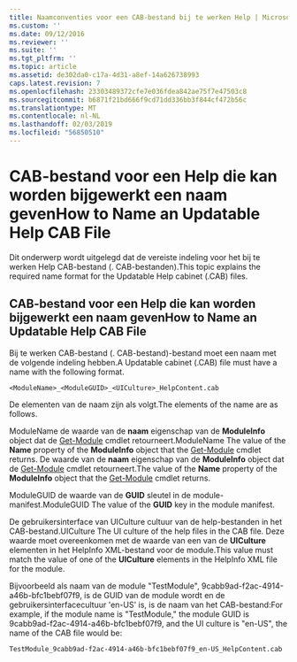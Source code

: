 ```yaml
---
title: Naamconventies voor een CAB-bestand bij te werken Help | Microsoft Docs
ms.custom: ''
ms.date: 09/12/2016
ms.reviewer: ''
ms.suite: ''
ms.tgt_pltfrm: ''
ms.topic: article
ms.assetid: de302da0-c17a-4d31-a8ef-14a626738993
caps.latest.revision: 7
ms.openlocfilehash: 23303489372cfe7e036fdea842ae75f7e47503c8
ms.sourcegitcommit: b6871f21bd666f9cd71dd336bb3f844cf472b56c
ms.translationtype: MT
ms.contentlocale: nl-NL
ms.lasthandoff: 02/03/2019
ms.locfileid: "56850510"
---
```

# <a name="how-to-name-an-updatable-help-cab-file"></a><span data-ttu-id="ab28e-102">CAB-bestand voor een Help die kan worden bijgewerkt een naam geven</span><span class="sxs-lookup"><span data-stu-id="ab28e-102">How to Name an Updatable Help CAB File</span></span>

<span data-ttu-id="ab28e-103">Dit onderwerp wordt uitgelegd dat de vereiste indeling voor het bij te werken Help CAB-bestand (. CAB-bestanden).</span><span class="sxs-lookup"><span data-stu-id="ab28e-103">This topic explains the required name format for the Updatable Help cabinet (.CAB) files.</span></span>

## <a name="how-to-name-an-updatable-help-cab-file"></a><span data-ttu-id="ab28e-104">CAB-bestand voor een Help die kan worden bijgewerkt een naam geven</span><span class="sxs-lookup"><span data-stu-id="ab28e-104">How to Name an Updatable Help CAB File</span></span>

<span data-ttu-id="ab28e-105">Bij te werken CAB-bestand (. CAB-bestand)-bestand moet een naam met de volgende indeling hebben.</span><span class="sxs-lookup"><span data-stu-id="ab28e-105">A Updatable cabinet (.CAB) file must have a name with the following format.</span></span>

`<ModuleName>_<ModuleGUID>_<UICulture>_HelpContent.cab`

<span data-ttu-id="ab28e-106">De elementen van de naam zijn als volgt.</span><span class="sxs-lookup"><span data-stu-id="ab28e-106">The elements of the name are as follows.</span></span>

<span data-ttu-id="ab28e-107">ModuleName de waarde van de **naam** eigenschap van de **ModuleInfo** object dat de [Get-Module](/powershell/module/Microsoft.PowerShell.Core/Get-Module) cmdlet retourneert.</span><span class="sxs-lookup"><span data-stu-id="ab28e-107">ModuleName The value of the **Name** property of the **ModuleInfo** object that the [Get-Module](/powershell/module/Microsoft.PowerShell.Core/Get-Module) cmdlet returns.</span></span>
<span data-ttu-id="ab28e-108">De waarde van de **naam** eigenschap van de **ModuleInfo** object dat de [Get-Module](/powershell/module/Microsoft.PowerShell.Core/Get-Module) cmdlet retourneert.</span><span class="sxs-lookup"><span data-stu-id="ab28e-108">The value of the **Name** property of the **ModuleInfo** object that the [Get-Module](/powershell/module/Microsoft.PowerShell.Core/Get-Module) cmdlet returns.</span></span>

<span data-ttu-id="ab28e-109">ModuleGUID de waarde van de **GUID** sleutel in de module-manifest.</span><span class="sxs-lookup"><span data-stu-id="ab28e-109">ModuleGUID The value of the **GUID** key in the module manifest.</span></span>

<span data-ttu-id="ab28e-110">De gebruikersinterface van UICulture cultuur van de help-bestanden in het CAB-bestand.</span><span class="sxs-lookup"><span data-stu-id="ab28e-110">UICulture The UI culture of the help files in the CAB file.</span></span> <span data-ttu-id="ab28e-111">Deze waarde moet overeenkomen met de waarde van een van de **UICulture** elementen in het HelpInfo XML-bestand voor de module.</span><span class="sxs-lookup"><span data-stu-id="ab28e-111">This value must match the value of one of the **UICulture** elements in the HelpInfo XML file for the module.</span></span>

<span data-ttu-id="ab28e-112">Bijvoorbeeld als naam van de module "TestModule", 9cabb9ad-f2ac-4914-a46b-bfc1bebf07f9, is de GUID van de module wordt en de gebruikersinterfacecultuur 'en-US' is, is de naam van het CAB-bestand:</span><span class="sxs-lookup"><span data-stu-id="ab28e-112">For example, if the module name is "TestModule," the module GUID is 9cabb9ad-f2ac-4914-a46b-bfc1bebf07f9, and the UI culture is "en-US", the name of the CAB file would be:</span></span>

`TestModule_9cabb9ad-f2ac-4914-a46b-bfc1bebf07f9_en-US_HelpContent.cab`